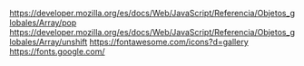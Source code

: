 https://developer.mozilla.org/es/docs/Web/JavaScript/Referencia/Objetos_globales/Array/pop
https://developer.mozilla.org/es/docs/Web/JavaScript/Referencia/Objetos_globales/Array/unshift
https://fontawesome.com/icons?d=gallery
https://fonts.google.com/
